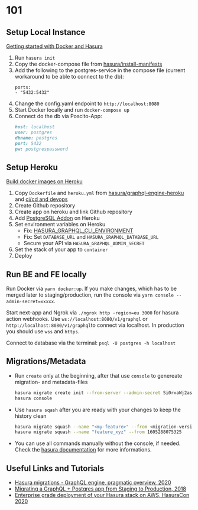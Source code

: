 # 101

## Setup Local Instance

[Getting started with Docker and Hasura](https://hasura.io/docs/1.0/graphql/manual/getting-started/docker-simple.html)

1. Run `hasura init`
2. Copy the docker-compose file from [hasura/install-manifests](https://github.com/hasura/graphql-engine/tree/master/install-manifests)
3. Add the following to the postgres-service in the compose file (current workaround to be able to connect to the db):
    ```docker
    ports:
    - "5432:5432"
    ```
4. Change the config.yaml endpoint to `http://localhost:8080`
5. Start Docker locally and run `docker-compose up`
6. Connect do the db via Poscito-App:
    ```md
    host: localhost
    user: postgres
    dbname: postgres
    port: 5432
    pw: postgrespassword
    ```

## Setup Heroku

[Build docker images on Heroku](https://devcenter.heroku.com/articles/build-docker-images-heroku-yml)

1. Copy `Dockerfile` and `heroku.yml` from [hasura/graphql-engine-heroku](https://github.com/hasura/graphql-engine-heroku) and [ci/cd and devops](https://github.com/joshuarobs/obscure-hamlet-63320)
2. Create Github repository
3. Create app on heroku and link Github repository
4. Add [PostgreSQL Addon](https://www.heroku.com/postgres) on Heroku
5. Set environment variables on Heroku
    - Fix: [HASURA_GRAPHQL_CLI_ENVIRONMENT](https://github.com/hasura/graphql-engine/issues/4651)
    - Fix: Set `DATABASE_URL` and `HASURA_GRAPHQL_DATABASE_URL`
    - Secure your API via `HASURA_GRAPHQL_ADMIN_SECRET`
6. Set the stack of your app to `container`
7. Deploy

## Run BE and FE locally

Run Docker via `yarn docker:up`. If you make changes, which has to be merged later to staging/production, run the console via `yarn console --admin-secret=xxxxx`.

Start next-app and Ngrok via `./ngrok http -region=eu 3000` for hasura action webhooks. Use `ws://localhost:8080/v1/graphql` or `http://localhost:8080/v1/graphql`to connect via localhost. In production you should use `wss` and `https`.

Connect to database via the terminal: `psql -U postgres -h localhost`

## Migrations/Metadata

- Run `create` only at the beginning, after that use `console` to genereate migration- and metadata-files

    ```zsh
    hasura migrate create init --from-server --admin-secret Si0rxaWj2asd83asdUhkl3
    hasura console
    ```

- Use `hasura sqash` after you are ready with your changes to keep the history clean

    ```zsh
    hasura migrate squash --name "<my-feature>" --from <migration-version>
    hasura migrate squash --name "feature_xyz" --from 1605288075325
    ```

- You can use all commands manually without the console, if needed. Check the [hasura documentation](https://hasura.io/docs/1.0/graphql/manual/migrations/index.html) for more informations.

## Useful Links and Tutorials

- [Hasura migrations - GraphQL engine, pragmatic overview, 2020](https://www.youtube.com/watch?v=edeJZz022AY)
- [Migrating a GraphQL + Postgres app from Staging to Production, 2018](https://www.youtube.com/watch?v=cGjH_HjkWiU)
- [Enterprise grade deployment of your Hasura stack on AWS, HasuraCon 2020](https://www.youtube.com/watch?v=za0i5yLdgxI)
